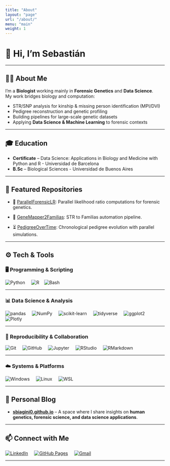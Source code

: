 ```yaml
---
title: "About"
layout: "page"
url: "/about/"
menu: "main"
weight: 1
---
```

# 👋 Hi, I’m Sebastián 

---

## 👨‍🔬 About Me 

I’m a **Biologist** working mainly in **Forensic Genetics** and **Data Science**.  
My work bridges biology and computation:  
- STR/SNP analysis for kinship & missing person identification (MPI/DVI)  
- Pedigree reconstruction and genetic profiling  
- Building pipelines for large-scale genetic datasets  
- Applying **Data Science & Machine Learning** to forensic contexts  

---

## 🎓 Education

- **Certificate** – Data Science: Applications in Biology and Medicine with Python and R - Universidad de Barcelona
- **B.Sc** – Biological Sciences - Universidad de Buenos Aires

---

## 📂 Featured Repositories  

- 🔬 [ParallelForensicLR](https://github.com/sbiagini0/ParallelForensicLR): Parallel likelihood ratio computations for forensic genetics.  
- 🧩 [GeneMapper2Familias](https://github.com/sbiagini0/GeneMapper2Familias): STR to Familias automation pipeline.

- ⏳ [PedigreeOverTime](https://github.com/sbiagini0/PedigreeOverTime): Chronological pedigree evolution with parallel simulations. 

---

## ⚙️ Tech & Tools  

### 🖥️ Programming & Scripting  

![Python](https://img.shields.io/badge/Python-3776AB?style=for-the-badge&logo=python&logoColor=white) &nbsp;&nbsp;&nbsp;
![R](https://img.shields.io/badge/R-276DC3?style=for-the-badge&logo=r&logoColor=white)&nbsp;&nbsp;&nbsp;
![Bash](https://img.shields.io/badge/Bash-4EAA25?style=for-the-badge&logo=gnubash&logoColor=white) &nbsp;&nbsp;&nbsp;

---

### 📊 Data Science & Analysis  

![pandas](https://img.shields.io/badge/pandas-150458?style=for-the-badge&logo=pandas&logoColor=white) &nbsp;&nbsp;&nbsp;
![NumPy](https://img.shields.io/badge/numpy-013243?style=for-the-badge&logo=numpy&logoColor=white) &nbsp;&nbsp;&nbsp;
![scikit-learn](https://img.shields.io/badge/scikit--learn-F7931E?style=for-the-badge&logo=scikit-learn&logoColor=white) &nbsp;&nbsp;&nbsp;
![tidyverse](https://img.shields.io/badge/tidyverse-1A162D?style=for-the-badge&logo=R&logoColor=white) &nbsp;&nbsp;&nbsp;
![ggplot2](https://img.shields.io/badge/ggplot2-276DC3?style=for-the-badge&logo=r&logoColor=white) &nbsp;&nbsp;&nbsp;
![Plotly](https://img.shields.io/badge/plotly-3F4F75?style=for-the-badge&logo=plotly&logoColor=white) &nbsp;&nbsp;&nbsp;

---

### 📂 Reproducibility & Collaboration  

![Git](https://img.shields.io/badge/Git-F05032?style=for-the-badge&logo=git&logoColor=white) &nbsp;&nbsp;&nbsp;
![GitHub](https://img.shields.io/badge/GitHub-181717?style=for-the-badge&logo=github&logoColor=white) &nbsp;&nbsp;&nbsp;
![Jupyter](https://img.shields.io/badge/Jupyter-F37626?style=for-the-badge&logo=jupyter&logoColor=white) &nbsp;&nbsp;&nbsp;
![RStudio](https://img.shields.io/badge/RStudio-75AADB?style=for-the-badge&logo=rstudio&logoColor=white) &nbsp;&nbsp;&nbsp;
![RMarkdown](https://img.shields.io/badge/RMarkdown-2C3E50?style=for-the-badge&logo=r&logoColor=white) &nbsp;&nbsp;&nbsp;

---

### ☁️ Systems & Platforms  

![Windows](https://img.shields.io/badge/Windows-0078D6?style=for-the-badge&logo=windows&logoColor=white) &nbsp;&nbsp;&nbsp;
![Linux](https://img.shields.io/badge/Linux-FCC624?style=for-the-badge&logo=linux&logoColor=black) &nbsp;&nbsp;&nbsp;
![WSL](https://img.shields.io/badge/WSL-0A97F5?style=for-the-badge&logo=ubuntu&logoColor=white) &nbsp;&nbsp;&nbsp;

---

## 📖 Personal Blog  

- **[sbiagini0.github.io](https://sbiagini0.github.io/)** – A space where I share insights on **human genetics, forensic science, and data science applications**.

---

## 📫 Connect with Me  

[![LinkedIn](https://img.shields.io/badge/LinkedIn-0A66C2?style=for-the-badge&logo=linkedin&logoColor=white)](https://www.linkedin.com/in/sebastian-biagini) &nbsp;&nbsp;&nbsp;
[![GitHub Pages](https://img.shields.io/badge/Blog-181717?style=for-the-badge&logo=github&logoColor=white)](https://sbiagini0.github.io) &nbsp;&nbsp;&nbsp;
[![Gmail](https://img.shields.io/badge/Email-D14836?style=for-the-badge&logo=gmail&logoColor=white)](mailto:) &nbsp;&nbsp;&nbsp;

---
